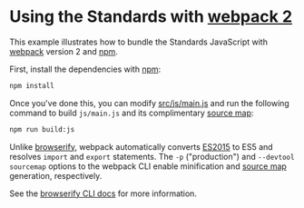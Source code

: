 # Using the Standards with [webpack 2][webpack]

This example illustrates how to bundle the Standards JavaScript with
[webpack] version 2 and [npm].

First, install the dependencies with [npm]:

```sh
npm install
```

Once you've done this, you can modify [src/js/main.js](src/js/main.js) and run
the following command to build `js/main.js` and its complimentary [source map]:

```sh
npm run build:js
```

Unlike [browserify](../browserify), webpack automatically converts [ES2015] to
ES5 and resolves `import` and `export` statements. The `-p` ("production") and
`--devtool sourcemap` options to the webpack CLI enable minification and
[source map] generation, respectively.

See the [browserify CLI docs](https://github.com/substack/node-browserify#usage)
for more information.

[webpack]: https://webpack.js.org/
[es2015]: https://babeljs.io/learn-es2015/
[npm]: https://docs.npmjs.com/getting-started/what-is-npm
[source map]: https://www.html5rocks.com/en/tutorials/developertools/sourcemaps/
